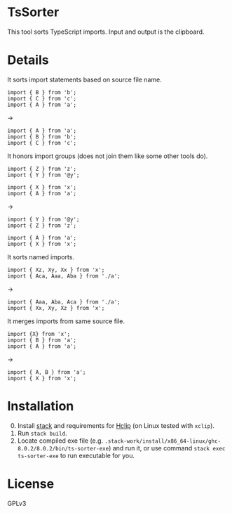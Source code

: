 TsSorter
========

This tool sorts TypeScript imports. Input and output is the clipboard.

Details
=======

It sorts import statements based on source file name.
```
import { B } from 'b';
import { C } from 'c';
import { A } from 'a';
```
->
```
import { A } from 'a';
import { B } from 'b';
import { C } from 'c';
```

It honors import groups (does not join them like some other tools do).
```
import { Z } from 'z';
import { Y } from '@y';

import { X } from 'x';
import { A } from 'a';
```
->
```
import { Y } from '@y';
import { Z } from 'z';

import { A } from 'a';
import { X } from 'x';
```

It sorts named imports.
```
import { Xz, Xy, Xx } from 'x';
import { Aca, Aaa, Aba } from './a';
```
->
```
import { Aaa, Aba, Aca } from './a';
import { Xx, Xy, Xz } from 'x';
```

It merges imports from same source file.
```
import {X} from 'x';
import { B } from 'a';
import { A } from 'a';
```
->
```
import { A, B } from 'a';
import { X } from 'x';
```

Installation
============

0. Install [stack](http://haskellstack.org) and requirements for [Hclip](https://github.com/jetho/Hclip) (on Linux tested with `xclip`).
1. Run `stack build`.
2. Locate compiled exe file (e.g. `.stack-work/install/x86_64-linux/ghc-8.0.2/8.0.2/bin/ts-sorter-exe`) and run it, or use command `stack exec ts-sorter-exe` to run executable for you.

License
=======
GPLv3
